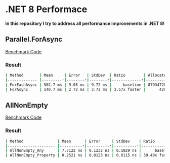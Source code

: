 # .NET 8 Performace 
**In this repository I try to address all performance improvements in .NET 8!**

## Parallel.ForAsync
[Benchmark Code](DotNet8Performace/Benchmarks/ParallelForEachAndFor.cs)

### Result
```bash
| Method       | Mean     | Error   | StdDev  | Ratio        | Allocated  |
|------------- |---------:|--------:|--------:|-------------:|-----------:|
| ForEachAsync | 502.7 ms | 9.08 ms | 9.72 ms |     baseline | 87934728 B |
| ForAsync     | 140.7 ms | 2.72 ms | 3.72 ms | 3.57x faster |      420 B |
```

## AllNonEmpty
[Benchmark Code](DotNet8Performace/Benchmarks/AllNonEmpty.cs)

### Result
```bash
| Method               | Mean      | Error     | StdDev    | Ratio         | Allocated |
|--------------------- |----------:|----------:|----------:|--------------:|----------:|
| AllNonEmpty_Any      | 7.7122 ns | 0.1232 ns | 0.1029 ns |      baseline |      32 B |
| AllNonEmpty_Property | 0.2521 ns | 0.0123 ns | 0.0115 ns | 30.49x faster |         - |
```
